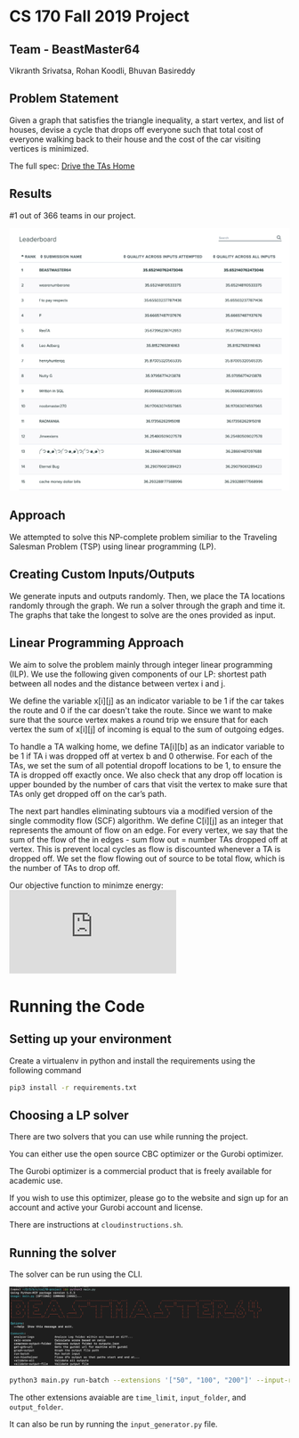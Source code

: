 # CS 170 Fall 2019 Project
## Team - BeastMaster64
Vikranth Srivatsa, Rohan Koodli, Bhuvan Basireddy

## Problem Statement
Given a graph that satisfies the triangle inequality, a start vertex, and list of houses, devise a cycle that drops off everyone such that total cost of everyone walking back to their house and the cost of the car visiting vertices is minimized.

The full spec: [Drive the TAs Home](spec.pdf)

## Results
#1 out of 366 teams in our project.

![leaderboard](leaderboard.png)


## Approach
We attempted to solve this NP-complete problem similiar to the Traveling Salesman Problem (TSP) using linear programming (LP).

## Creating Custom Inputs/Outputs 
We generate inputs and outputs randomly. Then, we place the TA locations randomly through the graph.
We run a solver through the graph and time it. The graphs that take the longest to solve are the ones provided as input.

## Linear Programming Approach
We aim to solve the problem mainly through integer linear programming (ILP). We use the following given components of our LP: shortest path between all nodes and the distance between vertex i and j.

We define the variable x[i][j] as an indicator variable to be 1 if the car takes the route and 0 if the car doesn't take the route. Since we want to make sure that the source vertex makes a round trip we ensure that for each vertex the sum of x[i][j] of incoming is equal to the sum of outgoing edges.

To handle a TA walking home, we define TA[i][b] as an indicator variable to be 1 if TA i was dropped off at vertex b and 0 otherwise. For each of the TAs, we set the sum of all potential dropoff locations to be 1, to ensure the TA is dropped off exactly once. We also check that any drop off location is upper bounded by the number of cars that visit the vertex to make sure that TAs only get dropped off on the car’s path.

The next part handles eliminating subtours via a modified version of the single commodity flow (SCF) algorithm. We define C[i][j] as an integer that represents the amount of flow on an edge. For every vertex, we say that the sum of the flow of the in edges - sum flow out = number TAs dropped off at vertex. This is prevent local cycles as flow is discounted whenever a TA is dropped off. We set the flow flowing out of source to be total flow, which is the number of TAs to drop off.

Our objective function to minimze energy: 
![equation](https://latex.codecogs.com/gif.latex?%5Cmin%20%5Cfrac%7B2%7D%7B3%7D%20*%20%5Csum_%7B%28u%2Cv%29%20%5Cin%20Edges%7D%20x_%7Bu%2Cv%7D%20*%20Distance%28u%2Cv%29%20&plus;%201%20*%20%5Csum_%7Bi%20%5Cin%20TA%7D%20%5Csum_%7Bv%20%5Cin%20V%7D%20T%5Bi%5D%5Bv%5D%20*%20ShortestPath%28v%2C%20i%29)
<!-- Latex above is the rul encoded form of the below -->
<!-- encode at https://www.codecogs.com/latex/eqneditor.php and render image at https://latex.codecogs.com/gif.latex? -->
<!-- \min \frac{2}{3} * \sum_{(u,v) \forall edges} x_{ij} * d_{ij} + 1 * \sum_{i \in TA} \sum_{v \in V} T[i][v] * ShortestPath(v, i) -->


# Running the Code

## Setting up your environment
Create a virtualenv in python and install the requirements using the following command
```sh
pip3 install -r requirements.txt
```

## Choosing a LP solver
There are two solvers that you can use while running the project.

You can either use the open source CBC optimizer or the Gurobi optimizer.

The Gurobi optimizer is a commercial product that is freely available for academic use. 

If you wish to use this optimizer, please go to the website and sign up for an account and active your Gurobi account and license.

There are instructions at `cloudinstructions.sh`.

## Running the solver
The solver can be run using the CLI.

![CLI](cli.png)

```sh
python3 main.py run-batch --extensions '["50", "100", "200"]' --input-range '[1,1]'
``` 
The other extensions avaiable are `time_limit`, `input_folder`, and `output_folder`.

It can also be run by running the `input_generator.py` file.